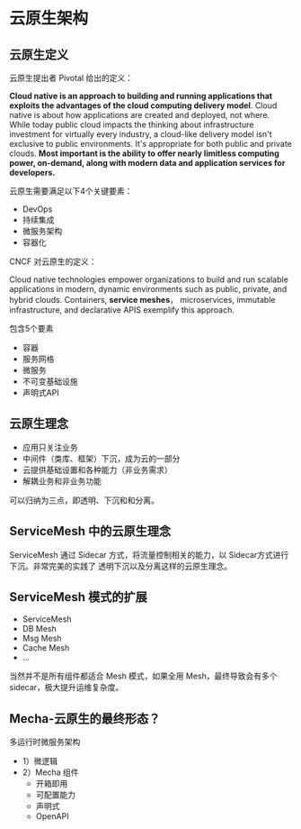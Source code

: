 # 云原生架构



## 云原生定义

云原生提出者 Pivotal 给出的定义：

**Cloud native is an approach to building and running applications that exploits the advantages of the cloud computing delivery model**. Cloud native is about how applications are created and deployed, not where. While today public cloud impacts the thinking about infrastructure investment for virtually every industry, a cloud-like delivery model isn't exclusive to public environments. It's appropriate for both public and private clouds. **Most important is the ability to offer nearly limitless computing power, on-demand, along with modern data and application services for developers.**



云原生需要满足以下4个关键要素：

* DevOps 
* 持续集成 
* 微服务架构 
* 容器化





CNCF 对云原生的定义：

Cloud native technologies empower organizations to build and run scalable applications in modern, dynamic environments such as public, private, and hybrid clouds. Containers, **service meshes**， microservices, immutable infrastructure, and declarative APIS exemplify this approach.

包含5个要素

* 容器
* 服务网格
* 微服务
* 不可变基础设施
* 声明式API



## 云原生理念



* 应用只关注业务
* 中间件（类库、框架）下沉，成为云的一部分
* 云提供基础设置和各种能力（非业务需求）
* 解耦业务和非业务功能

可以归纳为三点，即透明、下沉和和分离。







## ServiceMesh 中的云原生理念

ServiceMesh 通过 Sidecar 方式，将流量控制相关的能力，以 Sidecar方式进行下沉。非常完美的实践了 透明下沉以及分离这样的云原生理念。





## ServiceMesh 模式的扩展

* ServiceMesh
* DB Mesh
* Msg Mesh
* Cache Mesh
* ...

当然并不是所有组件都适合 Mesh 模式，如果全用 Mesh，最终导致会有多个 sidecar，极大提升运维复杂度。



## Mecha-云原生的最终形态？



多运行时微服务架构

* 1）微逻辑
* 2）Mecha 组件
  * 开箱即用
  * 可配置能力
  * 声明式
  * OpenAPI